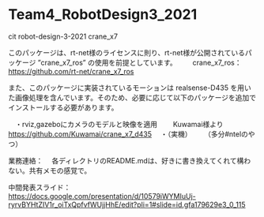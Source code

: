 # Team4_RobotDesign3_2021
cit robot-design-3-2021 crane_x7

このパッケージは、rt-net様のライセンスに則り、rt-net様が公開されているパッケージ ”crane_x7_ros” の使用を前提としています。
　　crane_x7_ros：https://github.com/rt-net/crane_x7_ros

また、このパッケージに実装されているモーションは realsense-D435 を用いた画像処理を含んでいます。そのため、必要に応じて以下のパッケージを追加でインストールする必要があります。

　・rviz,gazeboにカメラのモデルと映像を適用
　　Kuwamai様より
　　　https://github.com/Kuwamai/crane_x7_d435
　・（実機）
　　（多分#ntelのやつ）



業務連絡：
　各ディレクトリのREADME.mdは、好きに書き換えてくれて構わない。共有メモの感覚で。

中間発表スライド：
https://docs.google.com/presentation/d/10579iWYMIuUj-ryrvBYHtZIV1r_oiTxQpfvfWUjjHhE/edit?pli=1#slide=id.gfa179629e3_0_115